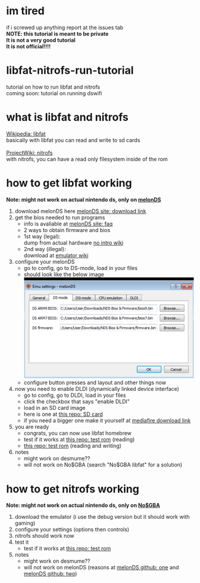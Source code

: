 # im tired
if i screwed up anything report at the issues tab<br>
**NOTE: this tutorial is meant to be private**<br>
**It is not a very good tutorial**<br>
**It is not official!!!!**

# libfat-nitrofs-run-tutorial
tutorial on how to run libfat and nitrofs<br>
coming soon: tutorial on running dswifi

# what is libfat and nitrofs
[Wikipedia: libfat](https://en.wikipedia.org/wiki/Libfat "libfat")<br>
basically with libfat you can read and write to sd cards<br><br>
[ProjectWiki: nitrofs](http://blea.ch/wiki/index.php/Nitrofs "Nitrofs")<br>
with nitrofs, you can have a read only filesystem inside of the rom

# how to get libfat working
**Note: might not work on actual nintendo ds, only on [melonDS](http://melonds.kuribo64.net)**<br>
1. download melonDS here [melonDS site: download link](http://melonds.kuribo64.net/downloads.php)
2. get the bios needed to run programs
    - info is avaliable at [melonDS site: faq](http://melonds.kuribo64.net/faq.php)
    - 2 ways to obtain firmware and bios
    - 1st way (legal):<br>
         dump from actual hardware [no intro wiki](https://wiki.no-intro.org/index.php?title=Nintendo_DS(i)_Dumping_Guide)
    - 2nd way (illegal):<br>
         download at [emulator wiki](https://emulation.gametechwiki.com/index.php/Emulator_Files)
3. configure your melonDS
    - go to config, go to DS-mode, load in your files
    - should look like the below image<br>
        ![this](https://github.com/PythonRocks1234/libfat-nitrofs-run-tutorial/blob/main/assets/bios_loaded.png "bios loaded")
    - configure button presses and layout and other things now
4. now you need to enable DLDI (dynamically linked device interface)
    - go to config, go to DLDI, load in your files
    - click the checkbox that says "enable DLDI"
    - load in an SD card image
    - here is one at [this repo: SD card](https://github.com/PythonRocks1234/libfat-nitrofs-run-tutorial/blob/main/assets/sd.img)
    - if you need a bigger one make it yourself at [mediafire download link](https://www.mediafire.com/file/cfr9q8542e9lsos/Virtual_SD_Card_Maker.zip/file)
5. you are ready
    - congrats, you can now use libfat homebrew
    - test if it works at [this repo: test rom](https://github.com/PythonRocks1234/libfat-nitrofs-run-tutorial/blob/main/assets/libfatdir.nds) (reading)
    - [this repo: test rom](https://github.com/PythonRocks1234/libfat-nitrofs-run-tutorial/blob/main/assets/libfatwritetest.nds) (reading and writing)
6. notes
    - might work on desmume??
    - will not work on No$GBA (search "No$GBA libfat" for a solution)

# how to get nitrofs working
**Note: might not work on actual nintendo ds, only on [No$GBA](http://problemkaputt.de/gba.htm)**<br>
1. download the emulator (i use the debug version but it should work with gaming)
2. configure your settings (options then controls)
3. nitrofs should work now
4. test it
    - test if it works at [this repo: test rom](https://github.com/PythonRocks1234/libfat-nitrofs-run-tutorial/blob/main/assets/nitrodir.nds)
5. notes
    - might work on desmume??
    - will not work on melonDS (reasons at [melonDS github: one](https://github.com/Arisotura/melonDS/issues/1116) and [melonDS github: two](https://github.com/Arisotura/melonDS/issues/1043))
